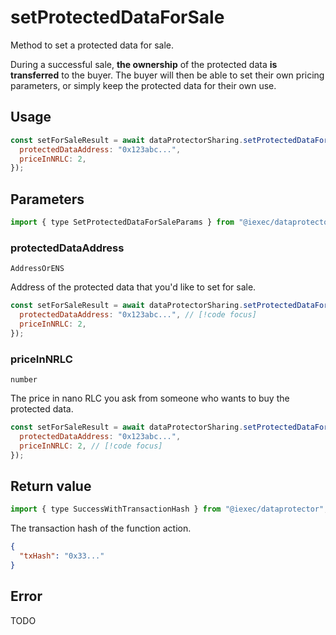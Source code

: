 # setProtectedDataForSale

Method to set a protected data for sale.

During a successful sale, **the ownership** of the protected data **is transferred** to the buyer.
The buyer will then be able to set their own pricing parameters, or simply keep the
protected data for their own use.

## Usage

```js
const setForSaleResult = await dataProtectorSharing.setProtectedDataForSale({
  protectedDataAddress: "0x123abc...",
  priceInNRLC: 2,
});
```

## Parameters

```js
import { type SetProtectedDataForSaleParams } from "@iexec/dataprotector";
```

### protectedDataAddress

`AddressOrENS`

Address of the protected data that you'd like to set for sale.

```js
const setForSaleResult = await dataProtectorSharing.setProtectedDataForSale({
  protectedDataAddress: "0x123abc...", // [!code focus]
  priceInNRLC: 2,
});
```

### priceInNRLC

`number`

The price in nano RLC you ask from someone who wants to buy the protected data.

```js
const setForSaleResult = await dataProtectorSharing.setProtectedDataForSale({
  protectedDataAddress: "0x123abc...",
  priceInNRLC: 2, // [!code focus]
});
```

## Return value

```js
import { type SuccessWithTransactionHash } from "@iexec/dataprotector";
```

The transaction hash of the function action.

```json
{
  "txHash": "0x33..."
}
```

## Error

TODO
